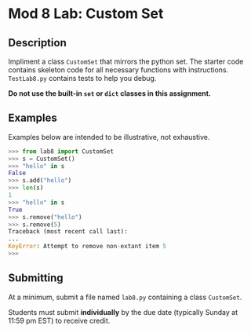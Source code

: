# Mod 8 Lab: Custom Set

## Description

Impliment a class `CustomSet` that mirrors the python set. The starter code contains skeleton code for all necessary functions with instructions. `TestLab8.py` contains tests to help you debug. 

**Do not use the built-in `set` or `dict` classes in this assignment.**

## Examples

Examples below are intended to be illustrative, not exhaustive.

```python
>>> from lab8 import CustomSet
>>> s = CustomSet()
>>> "hello" in s
False
>>> s.add("hello")
>>> len(s)
1
>>> "hello" in s
True
>>> s.remove("hello")
>>> s.remove(5)
Traceback (most recent call last):
...
KeyError: Attempt to remove non-extant item 5
>>> 
```

## Submitting

At a minimum, submit a file named `lab8.py` containing a class `CustomSet`.

Students must submit **individually** by the due date (typically Sunday at 11:59 pm EST) to receive credit.